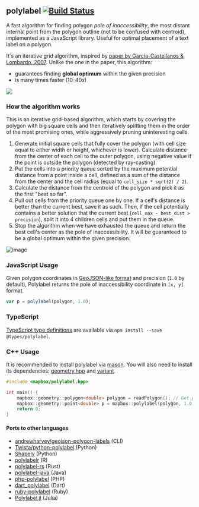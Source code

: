 ## polylabel [![Build Status](https://travis-ci.org/mapbox/polylabel.svg?branch=master)](https://travis-ci.org/mapbox/polylabel)

A fast algorithm for finding polygon _pole of inaccessibility_,
the most distant internal point from the polygon outline (not to be confused with centroid),
implemented as a JavaScript library.
Useful for optimal placement of a text label on a polygon.

It's an iterative grid algorithm,
inspired by [paper by Garcia-Castellanos & Lombardo, 2007](https://sites.google.com/site/polesofinaccessibility/).
Unlike the one in the paper, this algorithm:

- guarantees finding **global optimum** within the given precision
- is many times faster (10-40x)

![](https://cloud.githubusercontent.com/assets/25395/16745865/864a0a30-47c0-11e6-87bc-58acac41a520.png)

### How the algorithm works

This is an iterative grid-based algorithm, which starts by covering the polygon with big square cells and then iteratively splitting them in the order of the most promising ones, while aggressively pruning uninteresting cells.

1. Generate initial square cells that fully cover the polygon (with cell size equal to either width or height, whichever is lower). Calculate distance from the center of each cell to the outer polygon, using negative value if the point is outside the polygon (detected by ray-casting).
2. Put the cells into a priority queue sorted by the maximum potential distance from a point inside a cell, defined as a sum of the distance from the center and the cell radius (equal to `cell_size * sqrt(2) / 2`).
3. Calculate the distance from the centroid of the polygon and pick it as the first "best so far".
4. Pull out cells from the priority queue one by one. If a cell's distance is better than the current best, save it as such.
Then, if the cell potentially contains a better solution that the current best (`cell_max - best_dist > precision`),
split it into 4 children cells and put them in the queue.
5. Stop the algorithm when we have exhausted the queue and return the best cell's center as the pole of inaccessibility.
It will be guaranteed to be a global optimum within the given precision.

![image](https://cloud.githubusercontent.com/assets/25395/16748630/e6b3336c-47cd-11e6-8059-0eeccf22cf6b.png)

### JavaScript Usage

Given polygon coordinates in
[GeoJSON-like format](http://geojson.org/geojson-spec.html#polygon)
and precision (`1.0` by default),
Polylabel returns the pole of inaccessibility coordinate in `[x, y]` format.

```js
var p = polylabel(polygon, 1.0);
```

### TypeScript

[TypeScript type definitions](https://github.com/DefinitelyTyped/DefinitelyTyped/tree/master/types/polylabel)
are available via `npm install --save @types/polylabel`.

### C++ Usage

It is recommended to install polylabel via [mason](https://github.com/mapbox/mason). You will also need to install its dependencies: [geometry.hpp](https://github.com/mapbox/geometry.hpp) and [variant](https://github.com/mapbox/variant).

```C++
#include <mapbox/polylabel.hpp>

int main() {
    mapbox::geometry::polygon<double> polygon = readPolygon(); // Get polygon data from somewhere.
    mapbox::geometry::point<double> p = mapbox::polylabel(polygon, 1.0);
    return 0;
}
```

#### Ports to other languages

- [andrewharvey/geojson-polygon-labels](https://github.com/andrewharvey/geojson-polygon-labels) (CLI) 
- [Twista/python-polylabel](https://github.com/Twista/python-polylabel) (Python)
- [Shapely](https://github.com/Toblerity/Shapely/blob/master/shapely/algorithms/polylabel.py) (Python)
- [polylabelr](https://CRAN.R-project.org/package=polylabelr) (R)
- [polylabel-rs](https://github.com/urschrei/polylabel-rs) (Rust)
- [polylabel-java](https://github.com/FreshLlamanade/polylabel-java) (Java)
- [php-polylabel](https://github.com/dliebner/php-polylabel) (PHP)
- [dart_polylabel](https://github.com/beroso/dart_polylabel) (Dart)
- [ruby-polylabel](https://github.com/fredplante/ruby-polylabel) (Ruby)
- [Polylabel.jl](https://github.com/asinghvi17/Polylabel.jl) (Julia)
